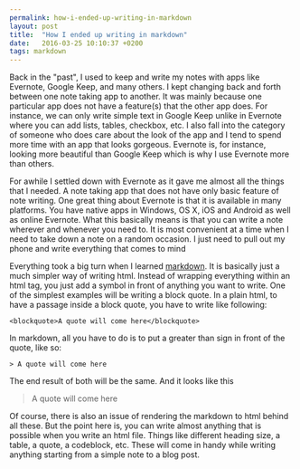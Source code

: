 ```yaml
---
permalink: how-i-ended-up-writing-in-markdown
layout: post
title:  "How I ended up writing in markdown"
date:   2016-03-25 10:10:37 +0200
tags: markdown
---
```


Back in the "past", I used to keep and write my notes with apps like Evernote, Google Keep, and many others. I kept changing back and forth between one note taking app to another. It was mainly because one particular app does not have a feature(s) that the other app does.  For instance, we can only write simple text in Google Keep unlike in Evernote where you can add lists, tables, checkbox, etc. I also fall into the category of someone who does care about the look of the app and I tend to spend more time with an app that looks gorgeous. Evernote is, for instance, looking more beautiful than Google Keep which is why I use Evernote more than others.

For awhile I settled down with Evernote as it gave me almost all the things that I needed. A note taking app that does not have only basic feature of note writing. One great thing about Evernote is that it is available in many platforms. You have native apps in Windows, OS X, iOS and Android as well as online Evernote. What this basically means is that you can write a note wherever and whenever you need to. It is most convenient at a time when I need to take down a note on a random occasion. I just need to pull out my phone and write everything that comes to mind

Everything took a big turn when I learned [markdown](https://daringfireball.net/projects/markdown/). It is basically just a much simpler way of writing html. Instead of wrapping everything within an html tag, you just add a symbol in front of anything you want to write. One of the simplest examples will be writing a block quote. In a plain html, to have a passage inside a block quote, you have to write like following:

```
<blockquote>A quote will come here</blockquote>
```

In markdown, all you have to do is to put a greater than sign in front of the quote, like so:


```
> A quote will come here
```

The end result of both will be the same. And it looks like this

> A quote will come here

Of course, there is also an issue of rendering the markdown to html behind all these. But the point here is, you can write almost anything that is possible when you write an html file. Things like different heading size, a table, a quote, a codeblock, etc. These will come in handy while writing anything starting from a simple note to a blog post.
